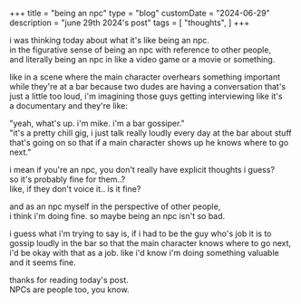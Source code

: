 +++
title = "being an npc"
type = "blog"
customDate = "2024-06-29"
description = "june 29th 2024's post"
tags = [
    "thoughts",
]
+++

i was thinking today about what it's like being an npc.\
in the figurative sense of being an npc with reference to other people,\
and literally being an npc in like a video game or a movie or something.

like in a scene where the main character overhears something important\
while they're at a bar because two dudes are having a conversation that's\
just a little too loud, i'm imagining those guys getting interviewing like it's\
a documentary and they're like:

"yeah, what's up. i'm mike. i'm a bar gossiper."\
"it's a pretty chill gig, i just talk really loudly every day at the bar about stuff that's going on so that if a main character shows up he knows where to go next."

i mean if you're an npc, you don't really have explicit thoughts i guess?\
so it's probably fine for them..?\
like, if they don't voice it.. is it fine?

and as an npc myself in the perspective of other people,\
i think i'm doing fine. so maybe being an npc isn't so bad.

i guess what i'm trying to say is, if i had to be the guy who's job it is to gossip loudly in the bar so that the main character knows where to go next, i'd be okay with that as a job. like i'd know i'm doing something valuable and it seems fine.

thanks for reading today's post.\
NPCs are people too, you know.